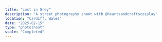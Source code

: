 ```yaml
---
title: "Lost in Grey"
description: "A street photography shoot with @heartsandcraftscosplay"
location: "Cardiff, Wales"
date: "2025-02-15"
type: "photoshoot"
scale: "Completed"
---
```

